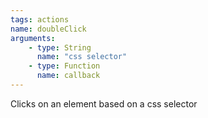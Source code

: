 ```yaml
---
tags: actions
name: doubleClick
arguments:
    - type: String
      name: "css selector"
    - type: Function
      name: callback
---
```


Clicks on an element based on a css selector